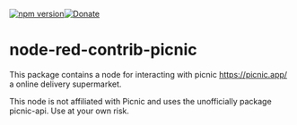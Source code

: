 [![npm version](https://img.shields.io/npm/v/node-red-contrib-picnic.svg?style=flat-square)](https://www.npmjs.org/package/node-red-contrib-picnic)[![Donate](https://img.shields.io/badge/Donate-PayPal-green.svg)](https://www.paypal.com/donate/?hosted_button_id=GPNW3U6QJUYYJ)
# node-red-contrib-picnic

This package contains a node for interacting with picnic https://picnic.app/ a online delivery supermarket.

This node is not affiliated with Picnic and uses the unofficially package picnic-api. Use at your own risk.
